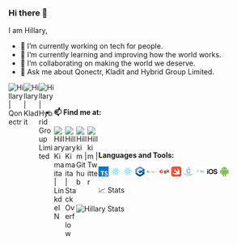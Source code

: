 ### Hi there 👋
I am Hillary,


- 🔭 I’m currently working on tech for people.
- 🌱 I’m currently learning and improving how the world works.
- 👯 I’m collaborating on making the world we deserve.
- 💬 Ask me about Qonectr, Kladit and Hybrid Group Limited. 
 <a href="https://www.qonectr.com/">
  <img align="left" alt="Hillary | Qonectr" width="30px" src="https://www.qonectr.com/static/media/qonectr.cc7eed59.svg" />
</a>
<a href="https://www.kladit.com/">
  <img align="left" alt="Hillary | Kladit" width="30px" src="https://kladit.com/kladit.svg" />
</a>
<a href="https://hybridgrouplimited.com">
  <img align="left" alt="Hillary | Hybrid Group Limited" width="30px" src="https://hybridgrouplimited.com/logo.jpg" />
</a>

<br />
<br />

- **📫  Find me at:** 
<a href="https://www.linkedin.com/in/hillary-kimaita/">
  <img align="left" alt="Hillary Kimaita | LinkdeIN" width="22px" src="https://cdn.jsdelivr.net/npm/simple-icons@v3/icons/linkedin.svg" />
</a>
<a href="https://stackoverflow.com/users/8892202/hillkim-henry">
  <img align="left" alt="Hillary Kimaita | StackOverflow" width="22px" src="https://cdn.jsdelivr.net/npm/simple-icons@v3/icons/stackoverflow.svg" />
</a>
<a href="https://github.com/hillkim">
  <img align="left" alt="Hillkim | Github" width="22px" src="https://cdn.jsdelivr.net/npm/simple-icons@3.12.2/icons/github.svg" />
</a>
<a href="https://twitter.com/hillkimh">
  <img align="left" alt="Hillkim | Twitter" width="22px" src="https://cdn.jsdelivr.net/npm/simple-icons@3.12.2/icons/twitter.svg" />
</a>
<br />
<br />

**Languages and Tools:**  

<code><img height="20" src="https://raw.githubusercontent.com/github/explore/80688e429a7d4ef2fca1e82350fe8e3517d3494d/topics/typescript/typescript.png"></code>
<code><img height="20" src="https://raw.githubusercontent.com/github/explore/80688e429a7d4ef2fca1e82350fe8e3517d3494d/topics/react/react.png"></code>
<code><img height="20" src="https://raw.githubusercontent.com/github/explore/80688e429a7d4ef2fca1e82350fe8e3517d3494d/topics/react-native/react-native.png"></code>
<code><img height="20" src="https://raw.githubusercontent.com/github/explore/80688e429a7d4ef2fca1e82350fe8e3517d3494d/topics/cpp/cpp.png"></code>
<code><img height="20" src="https://raw.githubusercontent.com/github/explore/80688e429a7d4ef2fca1e82350fe8e3517d3494d/topics/mongodb/mongodb.png"></code>
<code><img height="20" src="https://raw.githubusercontent.com/github/explore/80688e429a7d4ef2fca1e82350fe8e3517d3494d/topics/git/git.png"></code>
<code><img height="20" src="https://raw.githubusercontent.com/github/explore/80688e429a7d4ef2fca1e82350fe8e3517d3494d/topics/swift/swift.png"></code>
<code><img height="20" src="https://raw.githubusercontent.com/github/explore/80688e429a7d4ef2fca1e82350fe8e3517d3494d/topics/c/c.png"></code>
<code><img height="20" src="https://raw.githubusercontent.com/github/explore/80688e429a7d4ef2fca1e82350fe8e3517d3494d/topics/java/java.png"></code>
<code><img height="20" src="https://raw.githubusercontent.com/github/explore/80688e429a7d4ef2fca1e82350fe8e3517d3494d/topics/ios/ios.png"></code>
<code><img height="20" src="https://raw.githubusercontent.com/github/explore/80688e429a7d4ef2fca1e82350fe8e3517d3494d/topics/android/android.png"></code>


<summary>📈 Stats</summary>

![Hillary Stats](https://github-readme-stats.vercel.app/api?username=hillkim&show_icons=true&count_private=true&border_radius=25)

